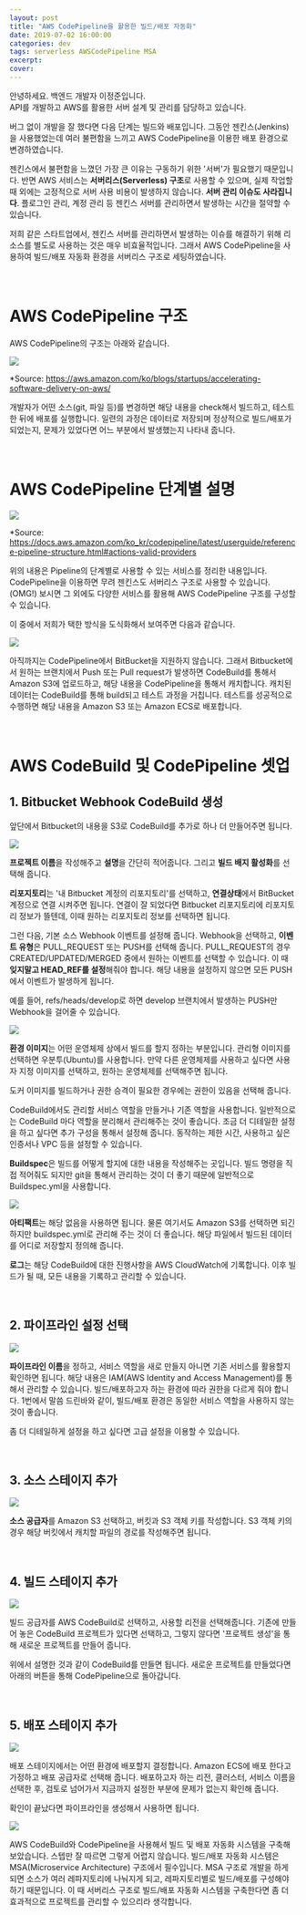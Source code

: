 ```yaml
---
layout: post
title: "AWS CodePipeline을 활용한 빌드/배포 자동화"
date: 2019-07-02 16:00:00
categories: dev
tags: serverless AWSCodePipeline MSA
excerpt: 
cover: 
---
```



안녕하세요. 백엔드 개발자 이정준입니다.<br>
API를 개발하고 AWS를 활용한 서버 설계 및 관리를 담당하고 있습니다.

버그 없이 개발을 잘 했다면 다음 단계는 빌드와 배포입니다. 그동안 젠킨스(Jenkins)을 사용했었는데 여러 불편함을 느끼고 AWS CodePipeline을 이용한 배포 환경으로 변경하였습니다.

젠킨스에서 불편함을 느꼈던 가장 큰 이유는 구동하기 위한 '서버'가 필요했기 때문입니다. 반면 AWS 서비스는 **서버리스(Serverless) 구조**로 사용할 수 있으며, 실제 작업할 때 외에는 고정적으로 서버 사용 비용이 발생하지 않습니다. **서버 관리 이슈도 사라집니다**. 플로그인 관리, 계정 관리 등 젠킨스 서버를 관리하면서 발생하는 시간을 절약할 수 있습니다.

저희 같은 스타트업에서, 젠킨스 서버를 관리하면서 발생하는 이슈를 해결하기 위해 리소스를 별도로 사용하는 것은 매우 비효율적입니다. 그래서 AWS CodePipeline을 사용하여 빌드/배포 자동화 환경을 서버리스 구조로 세팅하였습니다.
<br>
<br>
<br>
# AWS CodePipeline 구조
AWS CodePipeline의 구조는 아래와 같습니다.


<img src="/assets/7_serverless/image1.png">

<br>

*Source: <https://aws.amazon.com/ko/blogs/startups/accelerating-software-delivery-on-aws/>

개발자가 어떤 소스(git, 파일 등)를 변경하면 해당 내용을 check해서 빌드하고, 테스트한 뒤에 배포를 실행합니다. 일련의 과정은 데이터로 저장되며 정상적으로 빌드/배포가 되었는지, 문제가 있었다면 어느 부분에서 발생했는지 나타내 줍니다.
<br>
<br>
<br>
# AWS CodePipeline 단계별 설명
<img src="/assets/7_serverless/image2.png">

<br>

*Source: <https://docs.aws.amazon.com/ko_kr/codepipeline/latest/userguide/reference-pipeline-structure.html#actions-valid-providers>

위의 내용은 Pipeline의 단계별로 사용할 수 있는 서비스를 정리한 내용입니다. CodePipeline을 이용하면 무려 젠킨스도 서버리스 구조로 사용할 수 있습니다. (OMG!) 보시면 그 외에도 다양한 서비스를 활용해 AWS CodePipeline 구조를 구성할 수 있습니다.

이 중에서 저희가 택한 방식을 도식화해서 보여주면 다음과 같습니다.

<img src="/assets/7_serverless/image3.png">

아직까지는 CodePipeline에서 BitBucket을 지원하지 않습니다. 그래서 Bitbucket에서 원하는 브랜치에서 Push 또는 Pull request가 발생하면 CodeBuild를 통해서 Amazon S3에 업로드하고, 해당 내용을 CodePipeline을 통해서 캐치합니다. 캐치된 데이터는 CodeBuild를 통해 build되고 테스트 과정을 거칩니다. 테스트를 성공적으로 수행하면 해당 내용을 Amazon S3 또는 Amazon ECS로 배포합니다.
<br>
<br>
<br>
# AWS CodeBuild 및 CodePipeline 셋업
## 1. Bitbucket Webhook CodeBuild 생성

앞단에서 Bitbucket의 내용을 S3로 CodeBuild를 추가로 하나 더 만들어주면 됩니다.

<img src="/assets/7_serverless/image4.png">

**프로젝트 이름**을 작성해주고 **설명**을 간단히 적어줍니다. 그리고 **빌드 배지 활성화**를 선택해 줍니다.

**리포지토리**는 '내 Bitbucket 계정의 리포지토리'를 선택하고, **연결상태**에서 BitBucket 계정으로 연결 시켜주면 됩니다. 연결이 잘 되었다면 Bitbucket 리포지토리에 리포지토리 정보가 뜰텐데, 이때 원하는 리포지토리 정보를 선택하면 됩니다.

그런 다음, 기본 소스 Webhook 이벤트를 설정해 줍니다. Webhook을 선택하고, **이벤트 유형**은 PULL_REQUEST 또는 PUSH를 선택해 줍니다. PULL_REQUEST의 경우 CREATED/UPDATED/MERGED 중에서 원하는 이벤트를 선택할 수 있습니다. 이 때 **잊지말고 HEAD_REF를 설정**해줘야 합니다. 해당 내용을 설정하지 않으면 모든 PUSH에서 이벤트가 발생하게 됩니다.

예를 들어, refs/heads/develop로 하면 develop 브랜치에서 발생하는 PUSH만 Webhook을 걸어줄 수 있습니다.

<img src="/assets/7_serverless/image5.png">


**환경 이미지**는 어떤 운영체제 상에서 빌드를 할지 정하는 부분입니다. 관리형 이미지를 선택하면 우분투(Ubuntu)를 사용합니다. 만약 다른 운영체제를 사용하고 싶다면 사용자 지정 이미지를 선택하고, 원하는 운영체제를 선택해주면 됩니다.

도커 이미지를 빌드하거나 권한 승격이 필요한 경우에는 권한이 있음을 선택해 줍니다.

CodeBuild에서도 관리할 서비스 역할을 만들거나 기존 역할을 사용합니다. 일반적으로는 CodeBuild 마다 역할을 분리해서 관리해주는 것이 좋습니다. 조금 더 디테일한 설정을 하고 싶다면 추가 구성을 통해서 설정해 줍니다. 동작하는 제한 시간, 사용하고 싶은 인증서나 VPC 등을 설정할 수 있습니다.

**Buildspec**은 빌드를 어떻게 할지에 대한 내용을 작성해주는 곳입니다. 빌드 명령을 직접 적어줘도 되지만 git을 통해서 관리하는 것이 더 좋기 때문에 일반적으로 Buildspec.yml을 사용합니다.

<img src="/assets/7_serverless/image6.png">


**아티팩트**는 해당 없음을 사용하면 됩니다. 물론 여기서도 Amazon S3를 선택하면 되긴 하지만 buildspec.yml로 관리해 주는 것이 더 좋습니다. 해당 파일에서 빌드된 데이터를 어디로 저장할지 정의해 줍니다.

**로그**는 해당 CodeBuild에 대한 진행사항을 AWS CloudWatch에 기록합니다. 이후 빌드가 될 때, 모든 내용을 기록하고 관리할 수 있습니다.

<br>

## 2. 파이프라인 설정 선택

<img src="/assets/7_serverless/image7.png">


**파이프라인 이름**을 정하고, 서비스 역할을 새로 만들지 아니면 기존 서비스를 활용할지 확인하면 됩니다. 해당 내용은 IAM(AWS Identity and Access Management)를 통해서 관리할 수 있습니다. 빌드/배포하고자 하는 환경에 따라 권한을 다르게 줘야 합니다. 1번에서 말씀 드린바와 같이, 빌드/배포 환경은 동일한 서비스 역할을 사용하지 않는 것이 좋습니다.

좀 더 디테일하게 설정을 하고 싶다면 고급 설정을 이용할 수 있습니다.

<br>

## 3. 소스 스테이지 추가

<img src="/assets/7_serverless/image8.png">

**소스 공급자**를 Amazon S3 선택하고, 버킷과 S3 객체 키를 작성합니다. S3 객체 키의 경우 해당 버킷에서 캐치할 파일의 경로를 작성해주면 됩니다.

<br>

## 4. 빌드 스테이지 추가

<img src="/assets/7_serverless/image9.png">

빌드 공급자를 AWS CodeBuild로 선택하고, 사용할 리전을 선택해줍니다. 기존에 만들어 놓은 CodeBuild 프로젝트가 있다면 선택하고, 그렇지 않다면 '프로젝트 생성'을 통해 새로운 프로젝트를 만들어 줍니다.

위에서 설명한 것과 같이 CodeBuild를 만들면 됩니다. 새로운 프로젝트를 만들었다면 아래의 버튼을 통해 CodePipeline으로 돌아갑니다.

<br>

## 5. 배포 스테이지 추가

<img src="/assets/7_serverless/image10.png">

배포 스테이지에서는 어떤 환경에 배포할지 결정합니다. Amazon ECS에 배포 한다고 가정하고 배포 공급자로 선택해 줍니다. 배포하고자 하는 리전, 클러스터, 서비스 이름을 선택한 후, 검토로 넘어가서 지금까지 설정한 부분에 문제가 없는지 확인해 줍니다.

확인이 끝났다면 파이프라인을 생성해서 사용하면 됩니다.

<img src="/assets/7_serverless/image11.gif">

<br>

AWS CodeBuild와 CodePipeline을 사용해서 빌드 및 배포 자동화 시스템을 구축해 보았습니다. 스텝만 잘 따르면 그렇게 어렵지 않습니다. 빌드/배포 자동화 시스템은 MSA(Microservice Architecture) 구조에서 필수입니다. MSA 구조로 개발을 하게 되면 소스가 여러 레파지토리에 나눠지게 되고, 레파지토리별로 빌드/배포를 구성해야 하기 때문입니다. 이 때 서버리스 구조로 빌드/배포 자동화 시스템을 구축한다면 좀 더 효과적으로 프로젝트를 관리할 수 있으리라 생각합니다.